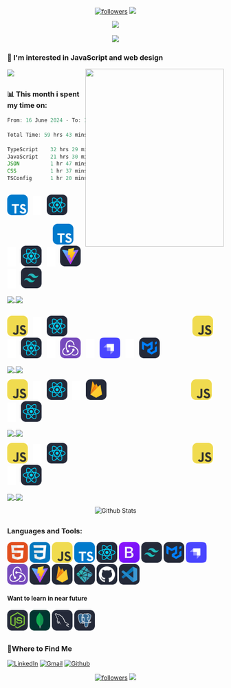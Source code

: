 <!-- Follow Badge -->
<!-- Visitor Badge -->
<p align="center" >
  <a href="https://github.com/oulehlajan?tab=followers"><img alt="followers" title="Follow me on Github" src="https://custom-icon-badges.demolab.com/github/followers/OulehlaJan?color=FFA657&labelColor=3E8ACC&style=for-the-badge&logo=person-add&label=Follow&logoColor=white"/></a>
  <a href="https://visitorbadge.io/status?path=oulehlajan"><img src="https://api.visitorbadge.io/api/visitors?path=oulehlajan&labelColor=%233e8acc&countColor=%23ffa657" /></a>
</p>

<!-- Welcome animated text -->
<p align="center">
  <img src="https://readme-typing-svg.demolab.com?font=Noto+Sans&weight=600&size=32&duration=3300&pause=4800&color=79C0FF&center=true&vCenter=true&random=false&width=435&lines=%F0%9F%91%8B%2C+Hi%2C+I%E2%80%99m+%40OulehlaJan" />
</p>
<p align="center">
  <img src="https://readme-typing-svg.demolab.com?font=noto&weight=600&size=22&duration=4000&pause=4350&color=FFA657&center=true&vCenter=true&random=false&width=910&lines=a+self-taught+passionate+Web+developer+from+Czechia" />
</p>

<h3>👀 I'm interested in JavaScript and web design</h3>

<!-- Memoji -->
<img align="right" width="322" height="414" src='https://github.com/OulehlaJan/OulehlaJan/assets/128754127/be861647-299a-4836-aa2d-429438705071' />

<!-- Top langs -->
<a href="https://github.com/oulehlajan/github-readme-stats"><img align="center" src="https://github-readme-stats.vercel.app/api/top-langs/?username=oulehlajan&layout=compact&title_color=79C0FF&text_color=FFA657&bg_color=161B22&hide_border=true&card_width=504" /></a>

##
<h3>📊 This month i spent my time on:</h3>

<!--START_SECTION:waka-->

```javascript
From: 16 June 2024 - To: 16 July 2024

Total Time: 59 hrs 43 mins

TypeScript    32 hrs 29 mins  █████████████▓░░░░░░░░░░░   54.41 %
JavaScript    21 hrs 30 mins  █████████░░░░░░░░░░░░░░░░   36.00 %
JSON          1 hr 47 mins    ▓░░░░░░░░░░░░░░░░░░░░░░░░   03.00 %
CSS           1 hr 37 mins    ▓░░░░░░░░░░░░░░░░░░░░░░░░   02.73 %
TSConfig      1 hr 20 mins    ▓░░░░░░░░░░░░░░░░░░░░░░░░   02.25 %
```

<!--END_SECTION:waka-->

##

<!-- 1. Icons TS + React && TS + React + Vite + TailWind -->
<img src="./icons/TypeScript.svg" width="48"> &nbsp; <img src="./icons/plus-svgrepo.svg" width="20" height="45"> &nbsp; <img src="./icons/React-Dark.svg" width="48"> <!-- Start of Spacing --> &nbsp;&nbsp;&nbsp;&nbsp;&nbsp;&nbsp;&nbsp;&nbsp;&nbsp;&nbsp;&nbsp;&nbsp;&nbsp;&nbsp;&nbsp;&nbsp;&nbsp;&nbsp;&nbsp;&nbsp;&nbsp;&nbsp;&nbsp;&nbsp;&nbsp;&nbsp;&nbsp;&nbsp;&nbsp;&nbsp;&nbsp;&nbsp;&nbsp;&nbsp;&nbsp;&nbsp;&nbsp;&nbsp;&nbsp;&nbsp;&nbsp;&nbsp;&nbsp;&nbsp;&nbsp;&nbsp;&nbsp;&nbsp;&nbsp;&nbsp;&nbsp;&nbsp;&nbsp;&nbsp;&nbsp;&nbsp;&nbsp;&nbsp;&nbsp;&nbsp;&nbsp;&nbsp;&nbsp;&nbsp;&nbsp;&nbsp;&nbsp;&nbsp;&nbsp;&nbsp;&nbsp;&nbsp; <!-- End of Spacing --> <img src="./icons/TypeScript.svg" width="48"> &nbsp; <img src="./icons/plus-svgrepo.svg" width="20" height="45"> &nbsp; <img src="./icons/React-Dark.svg" width="48"> &nbsp; <img src="./icons/plus-svgrepo.svg" width="20" height="45"> &nbsp; <img src="./icons/Vite-Dark.svg" width="48"> &nbsp; <img src="./icons/plus-svgrepo.svg" width="20" height="45"> &nbsp; <img src="./icons/TailwindCSS-Dark.svg" width="48">

<!-- 1. Repos TS + React && TS + React + Vite + TailWind ... -->
<a href="https://github.com/OulehlaJan/todo-app" >
  <img align="center" height="126" src="https://github-readme-stats.vercel.app/api/pin/?username=oulehlajan&repo=todo-app&title_color=79C0FF&text_color=FFA657&bg_color=161B22&hide_border=true&card_width=504" />
</a>
<a href="https://github.com/OulehlaJan/fitness-app" >
  <img align="center" height="126" src="https://github-readme-stats.vercel.app/api/pin/?username=oulehlajan&repo=fitness-app&title_color=79C0FF&text_color=FFA657&bg_color=161B22&hide_border=true&card_width=504" />
</a>

##

<!-- 2. Icons JS + React && JS + React + Redux + Strapi + MaterialUI -->
<img src="./icons/JavaScript.svg" width="48"> &nbsp; <img src="./icons/plus-svgrepo.svg" width="20" height="45"> &nbsp; <img src="./icons/React-Dark.svg" width="48"> <!-- Start of Spacing --> &nbsp;&nbsp;&nbsp;&nbsp;&nbsp;&nbsp;&nbsp;&nbsp;&nbsp;&nbsp;&nbsp;&nbsp;&nbsp;&nbsp;&nbsp;&nbsp;&nbsp;&nbsp;&nbsp;&nbsp;&nbsp;&nbsp;&nbsp;&nbsp;&nbsp;&nbsp;&nbsp;&nbsp;&nbsp;&nbsp;&nbsp;&nbsp;&nbsp;&nbsp;&nbsp;&nbsp;&nbsp;&nbsp;&nbsp;&nbsp;&nbsp;&nbsp;&nbsp;&nbsp;&nbsp;&nbsp;&nbsp;&nbsp;&nbsp;&nbsp;&nbsp;&nbsp;&nbsp;&nbsp;&nbsp;&nbsp;&nbsp;&nbsp;&nbsp;&nbsp;&nbsp;&nbsp;&nbsp;&nbsp;&nbsp;&nbsp;&nbsp;&nbsp;&nbsp;&nbsp;&nbsp;&nbsp; <!-- End of Spacing --> <img src="./icons/JavaScript.svg" width="48"> &nbsp; <img src="./icons/plus-svgrepo.svg" width="20" height="45"> &nbsp; <img src="./icons/React-Dark.svg" width="48"> &nbsp; <img src="./icons/plus-svgrepo.svg" width="20" height="45"> &nbsp; <img src="./icons/Redux.svg" width="48"> &nbsp; <img src="./icons/plus-svgrepo.svg" width="20" height="45"> &nbsp; <img src="./icons/Strapi-Monogram-Dark.svg" width="48"> &nbsp; <img src="./icons/plus-svgrepo.svg" width="20" height="45"> &nbsp; <img src="./icons/MaterialUI-Dark.svg" width="48">

<!-- 2. Repos JS + React && JS + React + Redux + Strapi + MaterialUI -->
<a href="https://github.com/OulehlaJan/netflix-wishlist" >
  <img align="center" height="126" src="https://github-readme-stats.vercel.app/api/pin/?username=oulehlajan&repo=netflix-wishlist&title_color=79C0FF&text_color=FFA657&bg_color=161B22&hide_border=true&card_width=504" />
</a>
<a href="https://github.com/OulehlaJan/ecommerce-fullstack" >
  <img align="center" height="126" src="https://github-readme-stats.vercel.app/api/pin/?username=oulehlajan&repo=ecommerce-fullstack&title_color=79C0FF&text_color=FFA657&bg_color=161B22&hide_border=true&card_width=504" />
</a>

<p></p>

<!-- 3. Icons JS + React + Firebase && JS + React -->
<img src="./icons/JavaScript.svg" width="48"> &nbsp; <img src="./icons/plus-svgrepo.svg" width="20" height="45"> &nbsp; <img src="./icons/React-Dark.svg" width="48">  &nbsp; <img src="./icons/plus-svgrepo.svg" width="20" height="45"> &nbsp; <img src="./icons/Firebase-Dark.svg" width="48"> <!-- Start of Spacing --> &nbsp;&nbsp;&nbsp;&nbsp;&nbsp;&nbsp;&nbsp;&nbsp;&nbsp;&nbsp;&nbsp;&nbsp;&nbsp;&nbsp;&nbsp;&nbsp;&nbsp;&nbsp;&nbsp;&nbsp;&nbsp;&nbsp;&nbsp;&nbsp;&nbsp;&nbsp;&nbsp;&nbsp;&nbsp;&nbsp;&nbsp;&nbsp;&nbsp;&nbsp;&nbsp;&nbsp;&nbsp;&nbsp;&nbsp;&nbsp;&nbsp;&nbsp;&nbsp;&nbsp;&nbsp;&nbsp;&nbsp;&nbsp; <!-- End of Spacing --> <img src="./icons/JavaScript.svg" width="48"> &nbsp; <img src="./icons/plus-svgrepo.svg" width="20" height="45"> &nbsp; <img src="./icons/React-Dark.svg" width="48">

<!-- 3. Repos JS + React + Firebase && JS + React -->
<a href="https://github.com/OulehlaJan/multipage-firebase-movie-db" >
  <img align="center" height="126" src="https://github-readme-stats.vercel.app/api/pin/?username=oulehlajan&repo=multipage-firebase-movie-db&title_color=79C0FF&text_color=FFA657&bg_color=161B22&hide_border=true&card_width=504" />
</a>
<a href="https://github.com/OulehlaJan/animated-delete-button" >
  <img align="center" height="126" src="https://github-readme-stats.vercel.app/api/pin/?username=oulehlajan&repo=animated-delete-button&title_color=79C0FF&text_color=FFA657&bg_color=161B22&hide_border=true&card_width=504" />
</a>

<p></p>

<!-- 4. Icons JS + React + Firebase && JS + React -->
<img src="./icons/JavaScript.svg" width="48"> &nbsp; <img src="./icons/plus-svgrepo.svg" width="20" height="45"> &nbsp; <img src="./icons/React-Dark.svg" width="48"> <!-- Start of Spacing --> &nbsp;&nbsp;&nbsp;&nbsp;&nbsp;&nbsp;&nbsp;&nbsp;&nbsp;&nbsp;&nbsp;&nbsp;&nbsp;&nbsp;&nbsp;&nbsp;&nbsp;&nbsp;&nbsp;&nbsp;&nbsp;&nbsp;&nbsp;&nbsp;&nbsp;&nbsp;&nbsp;&nbsp;&nbsp;&nbsp;&nbsp;&nbsp;&nbsp;&nbsp;&nbsp;&nbsp;&nbsp;&nbsp;&nbsp;&nbsp;&nbsp;&nbsp;&nbsp;&nbsp;&nbsp;&nbsp;&nbsp;&nbsp;&nbsp;&nbsp;&nbsp;&nbsp;&nbsp;&nbsp;&nbsp;&nbsp;&nbsp;&nbsp;&nbsp;&nbsp;&nbsp;&nbsp;&nbsp;&nbsp;&nbsp;&nbsp;&nbsp;&nbsp;&nbsp;&nbsp;&nbsp;&nbsp; <!-- End of Spacing --> <img src="./icons/JavaScript.svg" width="48"> &nbsp; <img src="./icons/plus-svgrepo.svg" width="20" height="45"> &nbsp; <img src="./icons/React-Dark.svg" width="48">

<!-- 4. Repos JS + React && JS + React -->
<a href="https://github.com/OulehlaJan/responsive-navbar-modern" >
  <img align="center" height="126" src="https://github-readme-stats.vercel.app/api/pin/?username=oulehlajan&repo=responsive-navbar-modern&title_color=79C0FF&text_color=FFA657&bg_color=161B22&hide_border=true&card_width=504" />
</a>
<a href="https://github.com/OulehlaJan/movie-slider" >
  <img align="center" height="126" src="https://github-readme-stats.vercel.app/api/pin/?username=oulehlajan&repo=movie-slider&title_color=79C0FF&text_color=FFA657&bg_color=161B22&hide_border=true&card_width=504" />
</a>

<p></p>

<!-- GitHub Stats -->
<p align="center">
  <img src="https://github-readme-stats.vercel.app/api?username=oulehlajan&title_color=79C0FF&text_color=FFA657&bg_color=161B22&hide_border=true&card_width=504&show_icons=true&icon_color=79C0FF&include_all_commits=true&rank_icon=github" alt="Github Stats">
</p>

##

<h3>Languages and Tools:</h3>
<div>
  <img src="./icons/HTML.svg" width="48">
  <img src="./icons/CSS.svg" width="48">
  <img src="./icons/JavaScript.svg" width="48">
  <img src="./icons/TypeScript.svg" width="48">  
  <img src="./icons/React-Dark.svg" width="48">
  <img src="./icons/Bootstrap.svg" width="48">
  <img src="./icons/TailwindCSS-Dark.svg" width="48">
  <img src="./icons/MaterialUI-Dark.svg" width="48">
  <img src="./icons/Strapi-Monogram-Dark.svg" width="48">
  <img src="./icons/Redux.svg" width="48">
  <img src="./icons/Vite-Dark.svg" width="48">
  <img src="./icons/Firebase-Dark.svg" width="48">
  <img src="./icons/Netlify-Dark.svg" width="48">
  <img src="./icons/Github-Dark.svg" width="48">   
  <img src="./icons/VSCode-Dark.svg" width="48"> 
</div>

<h4>Want to learn in near future</h4>  
<div>
  <img src="./icons/NodeJS-Dark.svg" width="48">
  <img src="./icons/MongoDB.svg" width="48"> 
  <img src="./icons/MySQL-Dark.svg" width="48"> 
  <img src="./icons/PostgreSQL-Dark.svg" width="48">
</div>

##

<!-- Where to Find Me -->

<h3>💬Where to Find Me</h3>
<p>
  <a href="https://www.linkedin.com/in/oulehlajan/" target="_blank"><img alt="LinkedIn" src="https://img.shields.io/badge/linkedin-%230077B5.svg?&style=for-the-badge&logo=linkedin&logoColor=white" /></a> 
  <a href=mailto:oulehlajan@gmail.com target="_blank"><img alt="Gmail" src="https://img.shields.io/badge/Gmail-D14836?style=for-the-badge&logo=gmail&logoColor=white" /></a>
  <a href="https://github.com/oulehlajan/oulehlajan/issues" target="_blank"><img alt="Github" src="https://img.shields.io/badge/GitHub-%2312100E.svg?&style=for-the-badge&logo=Github&logoColor=white" /></a>
</p>

<!-- Follow Badge -->
<!-- Visitor Badge -->
<p align="center" >
  <a href="https://github.com/oulehlajan?tab=followers"><img alt="followers" title="Follow me on Github" src="https://custom-icon-badges.demolab.com/github/followers/OulehlaJan?color=FFA657&labelColor=3E8ACC&style=for-the-badge&logo=person-add&label=Follow&logoColor=white"/></a>
  <a href="https://visitorbadge.io/status?path=oulehlajan"><img src="https://api.visitorbadge.io/api/visitors?path=oulehlajan&labelColor=%233e8acc&countColor=%23ffa657" /></a>
</p>
